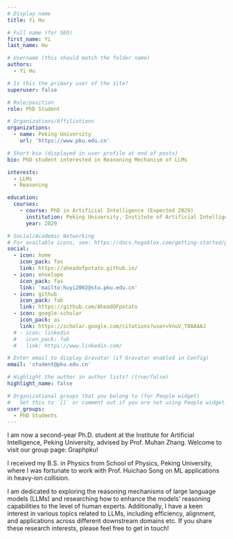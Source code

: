 ```yaml
---
# Display name
title: Yi Hu

# Full name (for SEO)
first_name: Yi
last_name: Hu

# Username (this should match the folder name)
authors:
  - Yi Hu

# Is this the primary user of the site?
superuser: false

# Role/position
role: PhD Student

# Organizations/Affiliations
organizations:
  - name: Peking University
    url: 'https://www.pku.edu.cn'

# Short bio (displayed in user profile at end of posts)
bio: PhD student interested in Reasoning Mechanism of LLMs

interests:
  - LLMs
  - Reasoning

education:
  courses:
    - course: PhD in Artificial Intelligence (Expected 2029)
      institution: Peking University, Institute of Artificial Intelligence
      year: 2029

# Social/Academic Networking
# For available icons, see: https://docs.hugoblox.com/getting-started/page-builder/#icons
social:
  - icon: home
    icon_pack: fas
    link: https://aheadofpotato.github.io/
  - icon: envelope
    icon_pack: fas
    link: 'mailto:huyi2002@stu.pku.edu.cn'
  - icon: github
    icon_pack: fab
    link: https://github.com/AheadOFpotato
  - icon: google-scholar
    icon_pack: ai
    link: https://scholar.google.com/citations?user=VnuV_T0AAAAJ
  # - icon: linkedin
  #   icon_pack: fab
  #   link: https://www.linkedin.com/

# Enter email to display Gravatar (if Gravatar enabled in Config)
email: 'student@pku.edu.cn'

# Highlight the author in author lists? (true/false)
highlight_name: false

# Organizational groups that you belong to (for People widget)
#   Set this to `[]` or comment out if you are not using People widget.
user_groups:
  - PhD Students
---
```



I am now a second-year Ph.D. student at the Institute for Artificial Intelligence, Peking University, advised by Prof. Muhan Zhang. Welcome to visit our group page: Graphpku!

I received my B.S. in Physics from School of Physics, Peking University, where I was fortunate to work with Prof. Huichao Song on ML applications in heavy-ion collision.

I am dedicated to exploring the reasoning mechanisms of large language models (LLMs) and researching how to enhance the models’ reasoning capabilities to the level of human experts. Additionally, I have a keen interest in various topics related to LLMs, including efficiency, alignment, and applications across different downstream domains etc. If you share these research interests, please feel free to get in touch!
